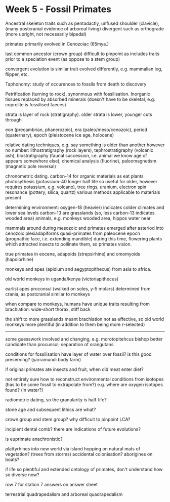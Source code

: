 <!-- SPDX-License-Identifier: zlib-acknowledgement -->
# Week 5 - Fossil Primates
Ancestral skeleton traits such as pentadactly, unfused shoulder (clavicle), 
(many postcranial evidence of arboreal living)
divergent such as orthograde (more upright, not necessarily bipedal)

primates primarily evolved in Cenozoiac (65mya.)

last common ancestor (crown group) difficult to pinpoint as includes traits prior to a speciation event (as oppose to a stem group)

convergent evolution is similar trait evolved differently, e.g. mammalian leg, flipper, etc.

Taphonomy: study of occurences to fossils from death to discovery

Petrification (turning to rock), synonmous with fossilisation. 
Inorganic tissues replaced by absorbed minerals
(doesn't have to be skeletal, e.g. coprolite is fossilised faeces)

strata is layer of rock (stratigraphy). older strata is lower, younger cuts through

eon (precambrian, phanerozoic), era (paleo/meso/cenozoic), period (quaternary), 
epoch (pleistocene ice age, holocene)

relative dating techniques, e.g. say something is older than another however no number:
lithostratigraphy (rock layers), tephrostratigraphy (volcanic ash), 
biostratigraphy (faunal succession, i.e. animal we know age of appears somewhere else),
chemical analysis (fluorine), paleomagnetism (magnetic pole reversal)

chronometric dating. carbon-14 for organic materials as eat plants photosythesis (potassium-40 longer half life so useful for older, however requires potassium, e.g. volcano), 
tree rings, uranium, electron spin resonance (pottery, silica, quartz)
various methods applicable to materials present

determining environment:
oxygen-18 (heavier) indicates colder climates and lower sea levels
carbon-13 are grasslands (so, less carbon-13 indicates wooded area)
animals, e.g. monkeys wooded area, hippos water near

mammals around during mesozoic and primates emerged after asteriod into cenozoic
plesiadapiforms quasi-primates from paleocene epoch (prognathic face, i.e. extending mandible)
during this time, flowering plants which attracted insects to pollinate them, so primates vision.

true primates in eocene, adapoids (strepsirhine) and omomyoids (hapolorhine)

monkeys and apes (apidium and aegyptopithecus) from asia to africa. 

old world monkeys in uganda/kenya (victoriapithecus)

earlist apes proconsul (walked on soles, y-5 molars) determined from crania, as postcranial similar to monkeys

when compare to monkeys, humans have unique traits resulting from brachiation:
wide-short thorax, stiff back

the shift to more grasslands meant brachiation not as effective, so old world monkeys more plentiful (in addition to them being more r-selected)

----------------------------------
some guesswork involved and changing, e.g. morotopitehcus bishop better candidate than procunsol; separation of orangutans

conditions for fossilisation have layer of water over fossil? is this good preserving?
(yarramundi body farm)

if original primates ate insects and fruit, when did meat enter diet?

not entirely sure how to reconstruct environmental conditions from isotopes (has to be some fossil to extrapolate from?)
e.g. where are oxygen isotopes found? (in water?)

radiometric dating, so the granularity is half-life?

stone age and subsequent lithics are what?

crown group and stem group? why difficult to pinpoint LCA?

incipient dental comb? there are indications of future evolutions?

is euprimate anachronistic?

plattyrhines into new world via island hopping on natural mats of vegetation? (trees from storms)
accidental colonisation? aborigines on boats?

if life so plentiful and extended ontology of primates, don't understand how so diverse now?

row 7 for station 7 answers on answer sheet

terrestrial quadrapedalism and arboreal quadrapedalism
